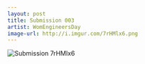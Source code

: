 ```yaml
---
layout: post
title: Submission 003
artist: WomEngineersDay
image-url: http://i.imgur.com/7rHMlx6.png
---
```


![Submission 7rHMlx6](http://i.imgur.com/7rHMlx6.png)
